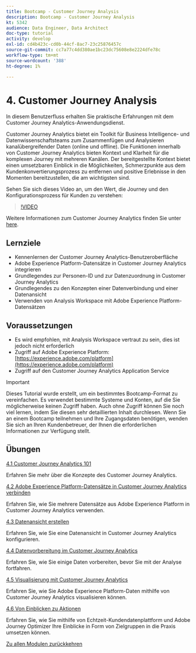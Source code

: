```yaml
---
title: Bootcamp - Customer Journey Analysis
description: Bootcamp - Customer Journey Analysis
kt: 5342
audience: Data Engineer, Data Architect
doc-type: tutorial
activity: develop
exl-id: cd4b423c-cd0b-44cf-8ac7-23c25876457c
source-git-commit: cc7a77c4dd380ae1bc23dc75608e8e2224dfe78c
workflow-type: tm+mt
source-wordcount: '388'
ht-degree: 1%

---
```


# 4. Customer Journey Analysis

In diesem Benutzerfluss erhalten Sie praktische Erfahrungen mit dem Customer Journey Analytics-Anwendungsdienst.

Customer Journey Analytics bietet ein Toolkit für Business Intelligence- und Datenwissenschaftsteams zum Zusammenfügen und Analysieren kanalübergreifender Daten (online und offline). Die Funktionen innerhalb von Customer Journey Analytics bieten Kontext und Klarheit für die komplexen Journey mit mehreren Kanälen. Der bereitgestellte Kontext bietet einen umsetzbaren Einblick in die Möglichkeiten, Schmerzpunkte aus dem Kundenkonvertierungsprozess zu entfernen und positive Erlebnisse in den Momenten bereitzustellen, die am wichtigsten sind.

Sehen Sie sich dieses Video an, um den Wert, die Journey und den Konfigurationsprozess für Kunden zu verstehen:

>[!VIDEO](https://video.tv.adobe.com/v/327188?quality=12&learn=on)

Weitere Informationen zum Customer Journey Analytics finden Sie unter [here](https://spark.adobe.com/page/t62eiRu9l6iWJ/).

## Lernziele

- Kennenlernen der Customer Journey Analytics-Benutzeroberfläche
- Adobe Experience Platform-Datensätze in Customer Journey Analytics integrieren
- Grundlegendes zur Personen-ID und zur Datenzuordnung in Customer Journey Analytics
- Grundlegendes zu den Konzepten einer Datenverbindung und einer Datenansicht
- Verwenden von Analysis Workspace mit Adobe Experience Platform-Datensätzen

## Voraussetzungen

- Es wird empfohlen, mit Analysis Workspace vertraut zu sein, dies ist jedoch nicht erforderlich
- Zugriff auf Adobe Experience Platform: [https://experience.adobe.com/platform](https://experience.adobe.com/platform)
- Zugriff auf den Customer Journey Analytics Application Service

>[!IMPORTANT]
>
>Dieses Tutorial wurde erstellt, um ein bestimmtes Bootcamp-Format zu vereinfachen. Es verwendet bestimmte Systeme und Konten, auf die Sie möglicherweise keinen Zugriff haben. Auch ohne Zugriff können Sie noch viel lernen, indem Sie diesen sehr detaillierten Inhalt durchlesen. Wenn Sie an einem Bootcamp teilnehmen und Ihre Zugangsdaten benötigen, wenden Sie sich an Ihren Kundenbetreuer, der Ihnen die erforderlichen Informationen zur Verfügung stellt.

## Übungen

[4.1 Customer Journey Analytics 101](./ex1.md)

Erfahren Sie mehr über die Konzepte des Customer Journey Analytics.

[4.2 Adobe Experience Platform-Datensätze in Customer Journey Analytics verbinden](./ex2.md)

Erfahren Sie, wie Sie mehrere Datensätze aus Adobe Experience Platform in Customer Journey Analytics verwenden.

[4.3 Datenansicht erstellen](./ex3.md)

Erfahren Sie, wie Sie eine Datenansicht in Customer Journey Analytics konfigurieren.

[4.4 Datenvorbereitung im Customer Journey Analytics](./ex4.md)

Erfahren Sie, wie Sie einige Daten vorbereiten, bevor Sie mit der Analyse fortfahren.

[4.5 Visualisierung mit Customer Journey Analytics](./ex5.md)

Erfahren Sie, wie Sie Adobe Experience Platform-Daten mithilfe von Customer Journey Analytics visualisieren können.

[4.6 Von Einblicken zu Aktionen](./ex6.md)

Erfahren Sie, wie Sie mithilfe von Echtzeit-Kundendatenplattform und Adobe Journey Optimizer Ihre Einblicke in Form von Zielgruppen in die Praxis umsetzen können.

[Zu allen Modulen zurückkehren](../../overview.md)
